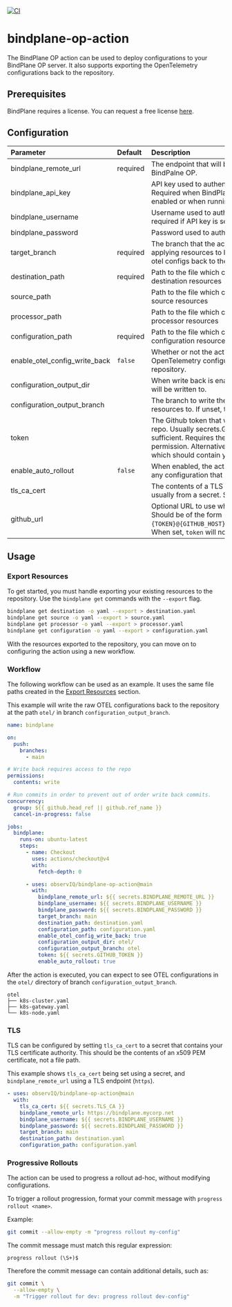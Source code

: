 [![CI](https://github.com/observIQ/bindplane-op-action/actions/workflows/ci.yml/badge.svg)](https://github.com/observIQ/bindplane-op-action/actions/workflows/ci.yml)

# bindplane-op-action

The BindPlane OP action can be used to deploy configurations to your BindPlane OP
server. It also supports exporting the OpenTelemetry configurations back to the repository.

## Prerequisites

BindPlane requires a license. You can request a free license [here](https://observiq.com/download).

## Configuration

| Parameter                     | Default    | Description                     |
| :---------------------------- | :--------- | :------------------------------ |
| bindplane_remote_url          | required   | The endpoint that will be used to connect to BindPalne OP. |
| bindplane_api_key             |            | API key used to authenticate to BindPlane. Required when BindPlane multi account is enabled or when running on BindPlane Cloud |
| bindplane_username            |            | Username used to authenticate to BindPlane. Not required if API key is set. |
| bindplane_password            |            | Password used to authenticate to BindPlane.
| target_branch                 | required   | The branch that the action will use when applying resources to bindplane or when writing otel configs back to the repo. |
| destination_path              | required   | Path to the file which contains the BindPlane destination resources |
| source_path                   |            | Path to the file which contains the BindPlane source resources |
| processor_path                |            | Path to the file which contains the BindPlane processor resources |
| configuration_path            | required   | Path to the file which contains the BindPlane configuration resources |
| enable_otel_config_write_back | `false`    | Whether or not the action should write the raw OpenTelemetry configurations back to the repository. | 
| configuration_output_dir      |            | When write back is enabled, this is the path that will be written to. |
| configuration_output_branch   |            | The branch to write the OTEL configuration resources to. If unset, target_branch will be used. |
| token                         |            | The Github token that will be used to write to the repo. Usually secrets.GITHUB_TOKEN is sufficient. Requires the `contents.write` permission. Alternatively, you can set `github_url`, which should contain your access token. |
| enable_auto_rollout           | `false`    | When enabled, the action will trigger a rollout for any configuration that has been updated. |
| tls_ca_cert                   |            | The contents of a TLS certificate authority, usually from a secret. See the [TLS](#tls) section. |
| github_url                    |            | Optional URL to use when cloning the repository. Should be of the form `"https://{GITHUB_ACTOR}:{TOKEN}@{GITHUB_HOST}/{GITHUB_REPOSITORY}.git`. When set, `token` will not be used. |


## Usage

### Export Resources

To get started, you must handle exporting your existing resources to the repository. Use
the `bindplane get` commands with the `--export` flag.

```bash
bindplane get destination -o yaml --export > destination.yaml
bindplane get source -o yaml --export > source.yaml
bindplane get processor -o yaml --export > processor.yaml
bindplane get configuration -o yaml --export > configuration.yaml
```

With the resources exported to the repository, you can move on to configuring the action
using a new workflow.

### Workflow

The following workflow can be used as an example. It uses the same file paths
created in the [Export Resources](#export-resources) section.

This example will write the raw OTEL configurations back to the repository at the
path `otel/` in branch `configuration_output_branch`.

```yaml
name: bindplane

on:
  push:
    branches:
      - main

# Write back requires access to the repo
permissions:
  contents: write

# Run commits in order to prevent out of order write back commits.
concurrency:
  group: ${{ github.head_ref || github.ref_name }}
  cancel-in-progress: false

jobs:
  bindplane:
    runs-on: ubuntu-latest
    steps:
      - name: Checkout
        uses: actions/checkout@v4
        with:
          fetch-depth: 0

      - uses: observIQ/bindplane-op-action@main
        with:
          bindplane_remote_url: ${{ secrets.BINDPLANE_REMOTE_URL }}
          bindplane_username: ${{ secrets.BINDPLANE_USERNAME }}
          bindplane_password: ${{ secrets.BINDPLANE_PASSWORD }}
          target_branch: main
          destination_path: destination.yaml
          configuration_path: configuration.yaml
          enable_otel_config_write_back: true
          configuration_output_dir: otel/
          configuration_output_branch: otel
          token: ${{ secrets.GITHUB_TOKEN }}
          enable_auto_rollout: true
```

After the action is executed, you can expect to see OTEL configurations
in the `otel/` directory of branch `configuration_output_branch`.

```
otel
├── k8s-cluster.yaml
├── k8s-gateway.yaml
└── k8s-node.yaml
```

### TLS

TLS can be configured by setting `tls_ca_cert` to a secret that contains
your TLS certificate authority. This should be the contents of an x509 PEM
certificate, not a file path.

This example shows `tls_ca_cert` being set using a secret, and `bindplane_remote_url`
using a TLS endpoint (`https`).

```yaml
- uses: observIQ/bindplane-op-action@main
  with:
    tls_ca_cert: ${{ secrets.TLS_CA }}
    bindplane_remote_url: https://bindplane.mycorp.net
    bindplane_username: ${{ secrets.BINDPLANE_USERNAME }}
    bindplane_password: ${{ secrets.BINDPLANE_PASSWORD }}
    target_branch: main
    destination_path: destination.yaml
    configuration_path: configuration.yaml     
```

### Progressive Rollouts

The action can be used to progress a rollout ad-hoc, without modifying
configurations.

To trigger a rollout progression, format your commit message with `progress rollout <name>`.

Example:

```bash
git commit --allow-empty -m "progress rollout my-config"
```

The commit message must match this regular expression:

```
progress rollout (\S+)$
```

Therefore the commit message can contain additional details, such as:

```bash
git commit \
  --allow-empty \
  -m "Trigger rollout for dev: progress rollout dev-config"
```
